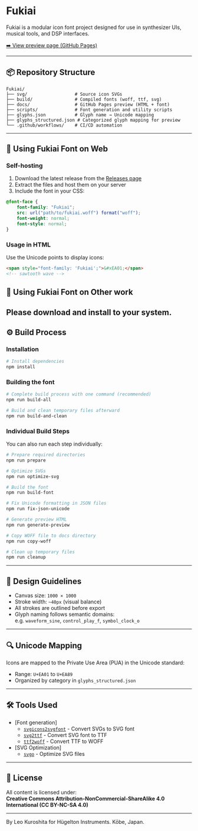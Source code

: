 # Fukiai

Fukiai is a modular icon font project designed for use in synthesizer UIs, musical tools, and DSP interfaces.

[➡️ View preview page (GitHub Pages)](https://hugelton.github.io/Fukiai/)

---

## 📦 Repository Structure

```
Fukiai/
├── svg/                  # Source icon SVGs
├── build/                # Compiled fonts (woff, ttf, svg)
├── docs/                 # GitHub Pages preview (HTML + font)
├── scripts/              # Font generation and utility scripts
├── glyphs.json           # Glyph name → Unicode mapping
├── glyphs_structured.json # Categorized glyph mapping for preview
└── .github/workflows/    # CI/CD automation
```

---

## 🔗 Using Fukiai Font on Web

### Self-hosting

1. Download the latest release from the [Releases page](https://github.com/hugelton/Fukiai/releases)
2. Extract the files and host them on your server
3. Include the font in your CSS:

```css
@font-face {
	font-family: "Fukiai";
	src: url("path/to/fukiai.woff") format("woff");
	font-weight: normal;
	font-style: normal;
}
```

### Usage in HTML

Use the Unicode points to display icons:

```html
<span style="font-family: 'Fukiai';">&#xEA01;</span>
<!-- sawtooth wave -->
```

## 🔗 Using Fukiai Font on Other work

## Please download and install to your system.

## ⚙️ Build Process

### Installation

```bash
# Install dependencies
npm install
```

### Building the font

```bash
# Complete build process with one command (recommended)
npm run build-all

# Build and clean temporary files afterward
npm run build-and-clean
```

### Individual Build Steps

You can also run each step individually:

```bash
# Prepare required directories
npm run prepare

# Optimize SVGs
npm run optimize-svg

# Build the font
npm run build-font

# Fix Unicode formatting in JSON files
npm run fix-json-unicode

# Generate preview HTML
npm run generate-preview

# Copy WOFF file to docs directory
npm run copy-woff

# Clean up temporary files
npm run cleanup
```

---

## 🎨 Design Guidelines

- Canvas size: `1000 × 1000`
- Stroke width: `~40px` (visual balance)
- All strokes are outlined before export
- Glyph naming follows semantic domains:  
  e.g. `waveform_sine`, `control_play_f`, `symbol_clock_o`

---

## 🔍 Unicode Mapping

Icons are mapped to the Private Use Area (PUA) in the Unicode standard:

- Range: `U+EA01` to `U+EA89`
- Organized by category in `glyphs_structured.json`

---

## 🛠 Tools Used

- [Font generation]
  - [`svgicons2svgfont`](https://github.com/nfroidure/svgicons2svgfont) - Convert SVGs to SVG font
  - [`svg2ttf`](https://github.com/fontello/svg2ttf) - Convert SVG font to TTF
  - [`ttf2woff`](https://github.com/fontello/ttf2woff) - Convert TTF to WOFF
- [SVG Optimization]
  - [`svgo`](https://github.com/svg/svgo) - Optimize SVG files

---

## 📄 License

All content is licensed under:  
**Creative Commons Attribution-NonCommercial-ShareAlike 4.0 International (CC BY-NC-SA 4.0)**

---

By Leo Kuroshita for
Hügelton Instruments. Kōbe, Japan.
